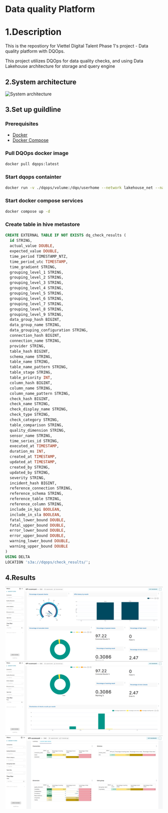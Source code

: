 # Data quality Platform 

# 1.Description
This is the repostiory for Viettel Digital Talent Phase 1's project - Data quality platform with DQOps.

This project utilizes DQOps for data quality checks, and using Data Lakehouse architecture for storage and query engine

## 2.System architecture

<img src='asset/System_architecture' alt='System architecture' >

## 3.Set up guildline

### Prerequisites

- [Docker](https://www.docker.com/)
- [Docker Compose](https://docs.docker.com/compose/)

### Pull DQOps docker image
```bash
docker pull dqops:latest
```

### Start dqops containter 
```bash
docker run -v ./dqops/volume:/dqo/userhome --network lakehouse_net --name dqops -it  -m=4g -p 8889:8888 dqops/dqo run
```

### Start docker compose services

```bash
docker compose up -d 
```

### Create table in hive metastore

```sql
CREATE EXTERNAL TABLE IF NOT EXISTS dq_check_results (
  id STRING,
  actual_value DOUBLE,
  expected_value DOUBLE,
  time_period TIMESTAMP_NTZ,
  time_period_utc TIMESTAMP,
  time_gradient STRING,
  grouping_level_1 STRING,
  grouping_level_2 STRING,
  grouping_level_3 STRING,
  grouping_level_4 STRING,
  grouping_level_5 STRING,
  grouping_level_6 STRING,
  grouping_level_7 STRING,
  grouping_level_8 STRING,
  grouping_level_9 STRING,
  data_group_hash BIGINT,
  data_group_name STRING,
  data_grouping_configuration STRING,
  connection_hash BIGINT,
  connection_name STRING,
  provider STRING,
  table_hash BIGINT,
  schema_name STRING,
  table_name STRING,
  table_name_pattern STRING,
  table_stage STRING,
  table_priority INT,
  column_hash BIGINT,
  column_name STRING,
  column_name_pattern STRING,
  check_hash BIGINT,
  check_name STRING,
  check_display_name STRING,
  check_type STRING,
  check_category STRING,
  table_comparison STRING,
  quality_dimension STRING,
  sensor_name STRING,
  time_series_id STRING,
  executed_at TIMESTAMP,
  duration_ms INT,
  created_at TIMESTAMP,
  updated_at TIMESTAMP,
  created_by STRING,
  updated_by STRING,
  severity STRING,
  incident_hash BIGINT,
  reference_connection STRING,
  reference_schema STRING,
  reference_table STRING,
  reference_column STRING,
  include_in_kpi BOOLEAN,
  include_in_sla BOOLEAN,
  fatal_lower_bound DOUBLE,
  fatal_upper_bound DOUBLE,
  error_lower_bound DOUBLE,
  error_upper_bound DOUBLE,
  warning_lower_bound DOUBLE,
  warning_upper_bound DOUBLE
)
USING DELTA
LOCATION 's3a://dqops/check_results/';
```

## 4.Results 

<img src='asset/general_dashboard_1.png' alt='General dashboard'>

<img src='asset/general_dashboard_2.png' alt='General dashboard'>

<img src='asset/specific_dashboard.png' alt='Detail dashboard'>